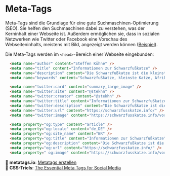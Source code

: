 # Meta-Tags

Meta-Tags sind die Grundlage für eine gute Suchmaschinen-Optimierung (SEO). Sie helfen den Suchmaschinen dabei zu verstehen, was der Kerninhalt einer Webseite ist. Außerdem ermöglichen sie, dass in sozialen Netzwerken wie Twitter oder Facebook eine Vorschau des Webseiteninhalts, meistens mit Bild, angezeigt werden können ([Beispiel](https://twitter.com/derspiegel/status/1453093827212832773)).

Die Meta-Tags werden im `<head>`-Bereich einer Webseite eingebunden:

```html
  <meta name="author" content="Steffen Kühne" />
  <meta name="title" content="Informationen zur Schwarzfußkatze" />
  <meta name="description" content="Die Schwarzfußkatze ist die kleinste afrikanische Katze. Hier erfahren Sie alles über ihr Aussehen, ihren Lebensraum und warum sie bedroht ist." />
  <meta name="keywords" content="Schwarzfußkatze, kleinste Katze, Afrika, Aussehen, Lebensraum, Verbreitung, bedroht, Schwarze Liste" />

  <meta name="twitter:card" content="summary_large_image" />
  <meta name="twitter:site" content="@stekhn" />
  <meta name="twitter:creator" content="@stekhn" />
  <meta name="twitter:title" content="Informationen zur Schwarzfußkatze" />
  <meta name="twitter:description" content="Die Schwarzfußkatze ist die kleinste afrikanische Katze. Hier erfahren Sie alles über ihr Aussehen, ihren Lebensraum und warum sie bedroht ist." />
  <meta name="twitter:url" content="https://schwarzfusskatze.info/" />
  <meta name="twitter:image" content="https://schwarzfusskatze.info/vorschau.jpg" />

  <meta property="og:type" content="article" />
  <meta property="og:locale" content="de_DE" />
  <meta property="og:site_name" content="BR" />
  <meta property="og:title" content="Informationen zur Schwarzfußkatze" />
  <meta property="og:description" content="Die Schwarzfußkatze ist die kleinste afrikanische Katze. Hier erfahren Sie alles über ihr Aussehen, ihren Lebensraum und warum sie bedroht ist." />
  <meta property="og:url" content="https://schwarzfusskatze.info/" />
  <meta property=" og:image" content="https://schwarzfusskatze.info/vorschau.jpg" />
```

📖 **metatags.io**: [Metatags erstellen](https://metatags.io/)  
📖 **CSS-Tricls**: [The Essential Meta Tags for Social Media](https://css-tricks.com/essential-meta-tags-social-media/)